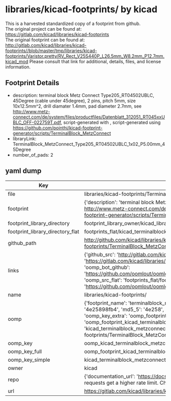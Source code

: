 # libraries/kicad-footprints/ by kicad  
This is a harvested standardized copy of a footprint from github.  
The original project can be found at:  
https://gitlab.com/kicad/libraries/kicad-footprints  
The original footprint can be found at:
http://gitlab.com/kicad/libraries/kicad-footprints//blob/master/tmp/libraries/kicad-footprints/Varistor.pretty/RV_Rect_V25S440P_L26.5mm_W8.2mm_P12.7mm.kicad_mod
Please consult that link for additional, details, files, and license information.  
## Footprint Details
* description: terminal block Metz Connect Type205_RT04502UBLC, 45Degree (cable under 45degree), 2 pins, pitch 5mm, size 10x12.5mm^2, drill diamater 1.4mm, pad diameter 2.7mm, see http://www.metz-connect.com/de/system/files/productfiles/Datenblatt_312051_RT045xxUBLC_OFF-022759T.pdf, script-generated with , script-generated using https://github.com/pointhi/kicad-footprint-generator/scripts/TerminalBlock_MetzConnect  
* libraryLink: TerminalBlock_MetzConnect_Type205_RT04502UBLC_1x02_P5.00mm_45Degree  
* number_of_pads: 2  
## yaml dump  
| Key | Value |  
| --- | --- |  
| file | libraries/kicad-footprints/TerminalBlock_MetzConnect.pretty/TerminalBlock_MetzConnect_Type205_RT04502UBLC_1x02_P5.00mm_45Degree.kicad_mod |  
| footprint | {'description': 'terminal block Metz Connect Type205_RT04502UBLC, 45Degree (cable under 45degree), 2 pins, pitch 5mm, size 10x12.5mm^2, drill diamater 1.4mm, pad diameter 2.7mm, see http://www.metz-connect.com/de/system/files/productfiles/Datenblatt_312051_RT045xxUBLC_OFF-022759T.pdf, script-generated with , script-generated using https://github.com/pointhi/kicad-footprint-generator/scripts/TerminalBlock_MetzConnect', 'libraryLink': 'TerminalBlock_MetzConnect_Type205_RT04502UBLC_1x02_P5.00mm_45Degree', 'number_of_pads': 2} |  
| footprint_library_directory | footprint_library_owner/kicad_libraries/kicad-footprints/ |  
| footprint_library_directory_flat | footprints_flat/kicad_terminalblock_metzconnect_terminalblock_metzconnect_type205_rt04502ublc_1x02_p5_00mm_45degree/working |  
| github_path | http://github.com/kicad/libraries/kicad-footprints//blob/master/tmp/libraries/kicad-footprints/TerminalBlock_MetzConnect.pretty/TerminalBlock_MetzConnect_Type205_RT04502UBLC_1x02_P5.00mm_45Degree.kicad_mod |  
| links | {'github_src': 'http://gitlab.com/kicad/libraries/kicad-footprints//blob/master/tmp/libraries/kicad-footprints/Varistor.pretty/RV_Rect_V25S440P_L26.5mm_W8.2mm_P12.7mm.kicad_mod', 'github_src_repo': 'https://gitlab.com/kicad/libraries/kicad-footprints', 'oomp_bot': 'footprints/kicad_terminalblock_metzconnect_terminalblock_metzconnect_type205_rt04502ublc_1x02_p5_00mm_45degree/working', 'oomp_bot_github': 'https://github.com/oomlout/oomlout_oomp_footprint_bot/tree/main/footprints/kicad_terminalblock_metzconnect_terminalblock_metzconnect_type205_rt04502ublc_1x02_p5_00mm_45degree/working', 'oomp_src_flat': 'footprints_flat/footprints_flat/kicad_terminalblock_metzconnect_terminalblock_metzconnect_type205_rt04502ublc_1x02_p5_00mm_45degree/working', 'oomp_src_flat_github': 'https://github.com/oomlout/oomlout_oomp_footprint_src/tree/main/footprints_flat/kicad_terminalblock_metzconnect_terminalblock_metzconnect_type205_rt04502ublc_1x02_p5_00mm_45degree/working'} |  
| name | libraries/kicad-footprints/ |  
| oomp | {'footprint_name': 'terminalblock_metzconnect_type205_rt04502ublc_1x02_p5_00mm_45degree', 'library_name': 'terminalblock_metzconnect', 'md5': '4e25898fb45e53e30e168f29b9d5a021', 'md5_10': '4e25898fb4', 'md5_5': '4e258', 'md5_6': '4e2589', 'oomp_key': 'oomp_kicad_terminalblock_metzconnect_terminalblock_metzconnect_type205_rt04502ublc_1x02_p5_00mm_45degree', 'oomp_key_extra': 'oomp_footprint_kicad_terminalblock_metzconnect_terminalblock_metzconnect_type205_rt04502ublc_1x02_p5_00mm_45degree', 'oomp_key_full': 'oomp_footprint_kicad_terminalblock_metzconnect_terminalblock_metzconnect_type205_rt04502ublc_1x02_p5_00mm_45degree_4e2589', 'oomp_key_simple': 'kicad_terminalblock_metzconnect_terminalblock_metzconnect_type205_rt04502ublc_1x02_p5_00mm_45degree', 'original_filename': 'libraries/kicad-footprints/TerminalBlock_MetzConnect.pretty/TerminalBlock_MetzConnect_Type205_RT04502UBLC_1x02_P5.00mm_45Degree.kicad_mod', 'owner_name': 'kicad'} |  
| oomp_key | oomp_kicad_terminalblock_metzconnect_terminalblock_metzconnect_type205_rt04502ublc_1x02_p5_00mm_45degree |  
| oomp_key_full | oomp_footprint_kicad_terminalblock_metzconnect_terminalblock_metzconnect_type205_rt04502ublc_1x02_p5_00mm_45degree |  
| oomp_key_simple | kicad_terminalblock_metzconnect_terminalblock_metzconnect_type205_rt04502ublc_1x02_p5_00mm_45degree |  
| owner | kicad |  
| repo | {'documentation_url': 'https://docs.github.com/rest/overview/resources-in-the-rest-api#rate-limiting', 'message': "API rate limit exceeded for 84.66.173.59. (But here's the good news: Authenticated requests get a higher rate limit. Check out the documentation for more details.)"} |  
| url | https://gitlab.com/kicad/libraries/kicad-footprints |  

